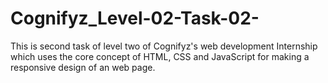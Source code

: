 # Cognifyz_Level-02-Task-02-
This is second task of level two of Cognifyz's web development Internship which uses the core concept of HTML, CSS and JavaScript for making a responsive design of an web page.
